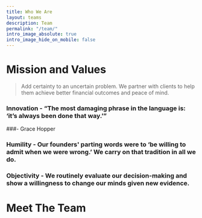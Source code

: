 ```yaml
---
title: Who We Are
layout: teams
description: Team
permalink: "/team/"
intro_image_absolute: true
intro_image_hide_on_mobile: false
---
```


# Mission and Values
> Add certainty to an uncertain problem.
> We partner with clients to help them achieve better financial outcomes and peace of mind.

### Innovation - “The most damaging phrase in the language is: ‘it’s always been done that way.’” 
###- Grace Hopper

### Humility - Our founders' parting words were to ‘be willing to admit when we were wrong.’ We carry on that tradition in all we do.

### Objectivity - We routinely evaluate our decision-making and show a willingness to change our minds given new evidence.

# Meet The Team
